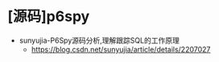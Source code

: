# [源码]p6spy

- sunyujia-P6Spy源码分析,理解跟踪SQL的工作原理
  - https://blog.csdn.net/sunyujia/article/details/2207027